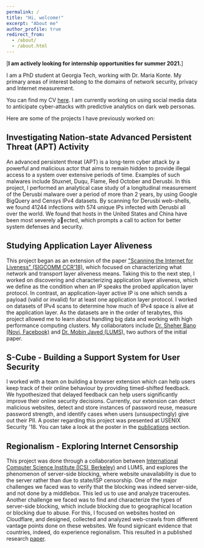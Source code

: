 ```yaml
---
permalink: /
title: "Hi, welcome!"
excerpt: "About me"
author_profile: true
redirect_from: 
  - /about/
  - /about.html
---
```

[**I am actively looking for internship opportunities for summer 2021.**]

I am a PhD student at Georgia Tech, working with Dr. Maria Konte. My primary areas of interest belong to the domains of network security, privacy and Internet measurement. 

You can find my CV [here](http://shaarifsajid.github.io/files/Sajid_Shaarif_PhdCS.pdf). I am currently working on using social media data to anticipate cyber-attacks with predictive analytics on dark web personas.

Here are some of the projects I have previously worked on:

Investigating Nation-state Advanced Persistent Threat (APT) Activity
------
An advanced persistent threat (APT) is a long-term cyber attack by a powerful and malicious actor that aims to remain hidden to provide illegal access to a system over extensive periods of time. Examples of such malwares include Stuxnet, Duqu, Flame, Red October and Derusbi. In this project, I performed an analytical case study of a longitudinal measurement of the Derusbi malware over a period of more than 2 years, by using Google BigQuery and Censys IPv4 datasets. By scanning for Derusbi web-shells, we found 41244 infections with 574 unique IPs infected with Derusbi all over the world. We found that hosts in the United States and China have been most severely aected, which prompts a call to action for better system defenses and security.


Studying Application Layer Aliveness
------
This project began as an extension of the paper ["Scanning the Internet for Liveness" (SIGCOMM CCR'18)](https://ccronline.sigcomm.org/wp-content/uploads/2018/05/sigcomm-ccr-final175.pdf), which focused on characterizing what network and transport layer aliveness means. Taking this to the next step, I worked on discovering and characterizing application layer aliveness, which we define as the condition when an IP speaks the probed application layer protocol. In contrast, an application-layer active IP is one which sends a payload (valid or invalid) for at least one application layer protocol. I worked on datasets of IPv4 scans to determine how much of IPv4 space is alive at the application layer. As the datasets are in the order of terabytes, this project allowed me to learn about handling big data and working with high performance computing clusters. My collaborators include [Dr. Sheher Bano (Novi, Facebook)](https://sheharbano.com/) and [Dr. Mobin Javed (LUMS)](http://web.lums.edu.pk/~mobin/), two authors of the initial paper.

S-Cube - Building a Support System for User Security
------
I worked with a team on building a browser extension which can help users keep track of their online behaviour by providing timed-shifted feedback. We hypothesized that delayed feedback can help users significantly improve their online security decisions. Currently, our extension can detect malicious websites, detect and store instances of password reuse, measure password strength, and identify cases when users (unsuspectingly) give out their PII. A poster regarding this project was presented at USENIX Security '18. You can take a look at the poster in the [publications](https://shaarifsajid.github.io/publications/) section.

Regionalism - Exploring Internet Censorship
------
This project was done through a collaboration between [International Computer Science Institute (ICSI, Berkeley)](https://www.icsi.berkeley.edu/icsi/) and LUMS, and explores the phenomenon of server-side blocking, where website unavailability is due to the server rather than due to state/ISP censorship. One of the major challenges we faced was to verify that the blocking was indeed server-side, and not done by a middlebox. This led us to use and analyze traceroutes. Another challenge we faced was to find and characterize the types of server-side blocking, which include blocking due to geographical location or blocking due to abuse. For this, I focused on websites hosted on Cloudflare, and designed, collected and analyzed web-crawls from different vantage points done on these websites. We found signicant evidence that countries, indeed, do experience regionalism. This resulted in a published research [paper](https://www.usenix.org/system/files/conference/foci18/foci18-paper-tschantz.pdf).

